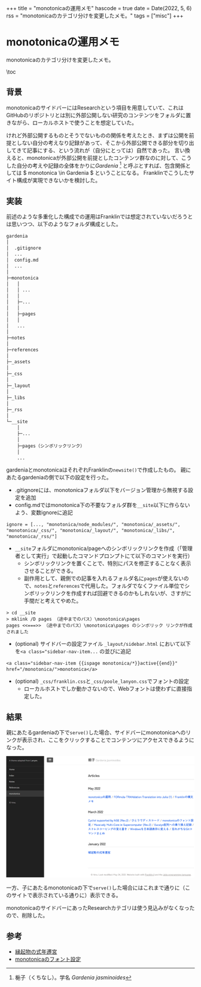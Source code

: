 +++
title = "monotonicaの運用メモ"
hascode = true
date = Date(2022, 5, 6)
rss = "monotonicaのカテゴリ分けを変更したメモ。"
tags = ["misc"]
+++

# monotonicaの運用メモ

monotonicaのカテゴリ分けを変更したメモ。

\toc

## 背景

monotonicaのサイドバーにはResearchという項目を用意していて、これはGitHubのリポジトリとは別に外部公開しない研究のコンテンツをフォルダに置きながら、ローカルホストで使うことを想定していた。

けれど外部公開するものとそうでないものの関係を考えたとき、まずは公開を前提としない自分の考えなり記録があって、そこから外部公開できる部分を切り出してきて記事にする、という流れが（自分にとっては）自然であった。
言い換えると、monotonicaが外部公開を前提としたコンテンツ群なのに対して、こうした自分の考えや記録の全体をかりに*Gardenia* [^1] と呼ぶとすれば、包含関係としては $ monotonica \in Gardenia $ ということになる。
Franklinでこうしたサイト構成が実現できないかを検討した。

## 実装

前述のような多重化した構成での運用はFranklinでは想定されていないだろうとは思いつつ、以下のようなフォルダ構成とした。

```
gardenia
│
│  .gitignore
│  ...
│  config.md
│  ...
│
├─monotonica
│   │
│   │ ...
│   │
│   ├─...
│   │
│   ├─pages
│   │
│   ...
│
├─notes
│
├─references
│
├─_assets
│
├─_css
│
├─_layout
│
├─_libs
│
├─_rss
│
└─__site
    │
    ├─...
    │
    ├─pages（シンボリックリンク）
    │
    ...
```

gardeniaとmonotonicaはそれぞれFranklinの`newsite()`で作成したもの。
親にあたるgardeniaの側で以下の設定を行った。

- .gitignoreには、monotonicaフォルダ以下をバージョン管理から無視する設定を追加
- config.mdではmonotonica下の不要なフォルダ群を`__site`以下に作らないよう、変数ignoreに追記

```
ignore = [..., "monotonica/node_modules/", "monotonica/_assets/", "monotonica/_css/", "monotonica/_layout/", "monotonica/_libs/", "monotonica/_rss/"]
```

- `__site`フォルダにmonotonica/pageへのシンボリックリンクを作成（「管理者として実行」で起動したコマンドプロンプトにて以下のコマンドを実行）
  - シンボリックリンクを置くことで、特別にパスを修正することなく表示させることができる。
  - 副作用として、親側での記事を入れるフォルダ名に`pages`が使えないので、`notes`と`references`で代用した。フォルダでなくファイル単位でシンボリックリンクを作成すれば回避できるのかもしれないが、さすがに手間だと考えてやめた。

```
> cd __site
> mklink /D pages （途中までのパス）\monotonica\pages
pages <<===>> （途中までのパス）\monotonica\pages のシンボリック リンクが作成されました
```

- (optional) サイドバーの設定ファイル `_layout/sidebar.html` において以下を`<a class="sidebar-nav-item...` の並びに追記

```
<a class="sidebar-nav-item {{ispage monotonica/*}}active{{end}}" href="/monotonica/">monotonica</a>
```

- (optional) `_css/franklin.css`と`_css/poole_lanyon.css`でフォントの設定
  - ローカルホストでしか動かさないので、Webフォントは使わずに直接指定した。

## 結果

親にあたるgardeniaの下で`serve()`した場合、サイドバーにmonotonicaへのリンクが表示され、ここをクリックすることでコンテンツにアクセスできるようになった。

![monotonica-in-gardenia](/pages/img/20220505113825.png)

一方、子にあたるmonotonicaの下で`serve()`した場合にはこれまで通りに（このサイトで表示されている通りに）表示できる。

monotonicaのサイドバーにあったResearchカテゴリは使う見込みがなくなったので、削除した。

## 参考

- [縁起物の式年遷宮](/pages/001_engimono-migration/)
- [monotonicaのフォント設定](/pages/008_changing-font-in-monotonica/)

[^1]: 梔子（くちなし）。学名 *Gardenia jasminoides*
